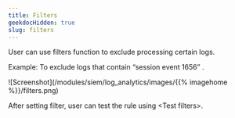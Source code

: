 ```yaml
---
title: Filters
geekdocHidden: true
slug: filters
---
```


User can use filters function to exclude processing certain logs.

Example: To exclude logs that contain “session event 1656” .


![Screenshot](/modules/siem/log_analytics/images/{{% imagehome %}}/filters.png)

After setting filter, user can test the rule using \<Test filters>. 


